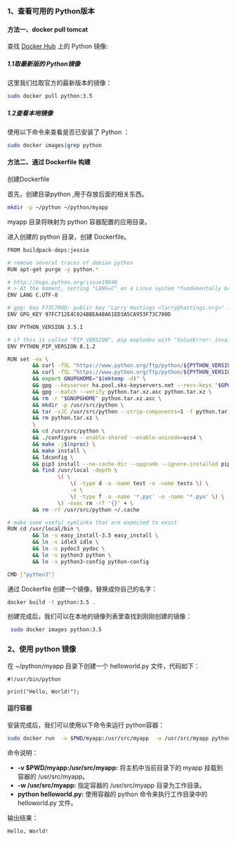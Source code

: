### 1、查看可用的 Python版本

#### 方法一、docker pull tomcat

查找 [Docker Hub](https://hub.docker.com/_/tomcat?tab=tags) 上的 Python 镜像:

##### 1.1取最新版的 Python镜像
这里我们拉取官方的最新版本的镜像：

```bash
sudo docker pull python:3.5
```

##### 1.2查看本地镜像
使用以下命令来查看是否已安装了 Python ：

```bash
sudo docker images|grep python 
```



#### 方法二、通过 Dockerfile 构建

创建Dockerfile

首先，创建目录python ,用于存放后面的相关东西。

```bash
mkdir -p ~/python ~/python/myapp
```

myapp 目录将映射为 python 容器配置的应用目录。

进入创建的 python 目录，创建 Dockerfile。

```bash
FROM buildpack-deps:jessie

# remove several traces of debian python
RUN apt-get purge -y python.*

# http://bugs.python.org/issue19846
# > At the moment, setting "LANG=C" on a Linux system *fundamentally breaks Python 3*, and that's not OK.
ENV LANG C.UTF-8

# gpg: key F73C700D: public key "Larry Hastings <larry@hastings.org>" imported
ENV GPG_KEY 97FC712E4C024BBEA48A61ED3A5CA953F73C700D

ENV PYTHON_VERSION 3.5.1

# if this is called "PIP_VERSION", pip explodes with "ValueError: invalid truth value '<VERSION>'"
ENV PYTHON_PIP_VERSION 8.1.2

RUN set -ex \
        && curl -fSL "https://www.python.org/ftp/python/${PYTHON_VERSION%%[a-z]*}/Python-$PYTHON_VERSION.tar.xz" -o python.tar.xz \
        && curl -fSL "https://www.python.org/ftp/python/${PYTHON_VERSION%%[a-z]*}/Python-$PYTHON_VERSION.tar.xz.asc" -o python.tar.xz.asc \
        && export GNUPGHOME="$(mktemp -d)" \
        && gpg --keyserver ha.pool.sks-keyservers.net --recv-keys "$GPG_KEY" \
        && gpg --batch --verify python.tar.xz.asc python.tar.xz \
        && rm -r "$GNUPGHOME" python.tar.xz.asc \
        && mkdir -p /usr/src/python \
        && tar -xJC /usr/src/python --strip-components=1 -f python.tar.xz \
        && rm python.tar.xz \
        \
        && cd /usr/src/python \
        && ./configure --enable-shared --enable-unicode=ucs4 \
        && make -j$(nproc) \
        && make install \
        && ldconfig \
        && pip3 install --no-cache-dir --upgrade --ignore-installed pip==$PYTHON_PIP_VERSION \
        && find /usr/local -depth \
                \( \
                    \( -type d -a -name test -o -name tests \) \
                    -o \
                    \( -type f -a -name '*.pyc' -o -name '*.pyo' \) \
                \) -exec rm -rf '{}' + \
        && rm -rf /usr/src/python ~/.cache

# make some useful symlinks that are expected to exist
RUN cd /usr/local/bin \
        && ln -s easy_install-3.5 easy_install \
        && ln -s idle3 idle \
        && ln -s pydoc3 pydoc \
        && ln -s python3 python \
        && ln -s python3-config python-config

CMD ["python3"]
```

通过 Dockerfile 创建一个镜像，替换成你自己的名字：

```bash
docker build -t python:3.5 .
```

创建完成后，我们可以在本地的镜像列表里查找到刚刚创建的镜像：

```bash
 sudo docker images python:3.5 
```

### 2、使用 python 镜像

在 ~/python/myapp 目录下创建一个 helloworld.py 文件，代码如下：

```
#!/usr/bin/python

print("Hello, World!");
```

#### 运行容器

安装完成后，我们可以使用以下命令来运行 python容器：

```bash
sudo docker run  -v $PWD/myapp:/usr/src/myapp  -w /usr/src/myapp python:3.5 python helloworld.py
```

命令说明：

+ **-v $PWD/myapp:/usr/src/myapp:** 将主机中当前目录下的 myapp 挂载到容器的 /usr/src/myapp。
+ **-w /usr/src/myapp:** 指定容器的 /usr/src/myapp 目录为工作目录。
+ **python helloworld.py:** 使用容器的 python 命令来执行工作目录中的 helloworld.py 文件。

输出结果：

```
Hello, World!
```


